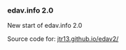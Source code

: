 

### edav.info 2.0

New start of edav.info 2.0

Source code for: [jtr13.github.io/edav2/](jtr13.github.io/edav2/)
